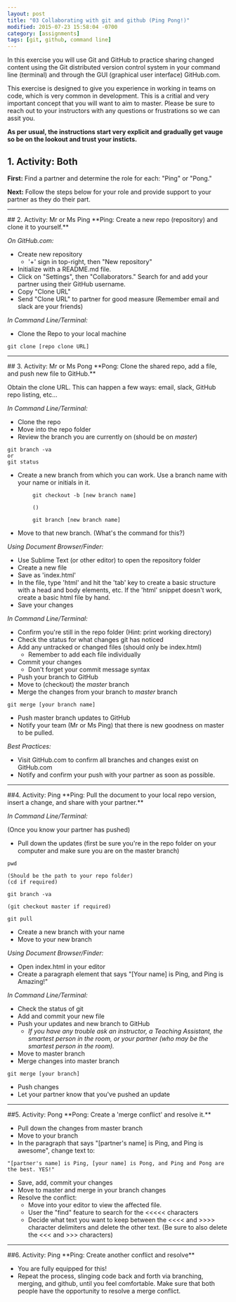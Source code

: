 ```yaml
---
layout: post
title: "03 Collaborating with git and github (Ping Pong!)"
modified: 2015-07-23 15:58:04 -0700
category: [assignments]
tags: [git, github, command line]
---
```


In this exercise you will use Git and GitHub to practice sharing changed content using the Git distributed version control system in your command line (terminal) and through the GUI (graphical user interface) GitHub.com.

This exercise is designed to give you experience in working in teams on code, which is very common in development. This is a critial and very important concept that you will want to aim to master. Please be sure to reach out to your instructors with any questions or frustrations so we can assit you.

**As per usual, the instructions start very explicit and gradually get vauge so be on the lookout and trust your insticts.**

## 1. Activity: Both

**First:** Find a partner and determine the role for each: "Ping" or "Pong."

**Next:** Follow the steps below for your role and provide support to your partner as they do their part.
<hr>
## 2. Activity: Mr or Ms Ping
**Ping: Create a new repo (repository) and clone it to yourself.**

_On GitHub.com:_

* Create new repository
	* '+' sign in top-right, then "New repository"
* Initialize with a README.md file.
* Click on "Settings", then "Collaborators." Search for and add your partner using their GitHub username.
* Copy "Clone URL"
* Send "Clone URL" to partner for good measure (Remember email and slack are your friends)

_In Command Line/Terminal:_

* Clone the Repo to your local machine

```
git clone [repo clone URL]
```
<hr>
## 3. Activity: Mr or Ms Pong
**Pong: Clone the shared repo, add a file, and push new file to GitHub.**

Obtain the clone URL. This can happen a few ways: email, slack, GitHub repo listing, etc...

_In Command Line/Terminal:_

* Clone the repo
* Move into the repo folder
* Review the branch you are currently on (should be on _master_)

```
git branch -va
or
git status
```

* Create a new branch from which you can work. Use a branch name with your name or initials in it.

```
		git checkout -b [new branch name]

		()

		git branch [new branch name]
```

* Move to that new branch. (What's the command for this?)

_Using Document Browser/Finder:_

* Use Sublime Text (or other editor) to open the repository folder
* Create a new file
* Save as 'index.html'
* In the file, type 'html' and hit the 'tab' key to create a basic structure with a head and body elements, etc. If the 'html' snippet doesn't work, create a basic html file by hand.
* Save your changes

_In Command Line/Terminal:_

* Confirm you're still in the repo folder (Hint: print working directory)
* Check the status for what changes git has noticed
* Add any untracked or changed files (should only be index.html)
	* Remember to add each file individually
* Commit your changes
	* Don't forget your commit message syntax
* Push your branch to GitHub
* Move to (checkout) the _master_ branch
* Merge the changes from your branch to _master_ branch

```
git merge [your branch name]
```

* Push master branch updates to GitHub
* Notify your team (Mr or Ms Ping) that there is new goodness on master to be pulled.

_Best Practices:_

* Visit GitHub.com to confirm all branches and changes exist on GitHub.com
* Notify and confirm your push with your partner as soon as possible.

<hr>
##4. Activity: Ping
**Ping: Pull the document to your local repo version, insert a change, and share with your partner.**

_In Command Line/Terminal:_

(Once you know your partner has pushed)

* Pull down the updates (first be sure you're in the repo folder on your computer and make sure you are on the master branch)

```
pwd

(Should be the path to your repo folder)
(cd if required)

git branch -va

(git checkout master if required)

git pull
```

* Create a new branch with your name
* Move to your new branch

_Using Document Browser/Finder:_

* Open index.html in your editor
* Create a paragraph element that says "[Your name] is Ping, and Ping is Amazing!"

_In Command Line/Terminal:_

* Check the status of git
* Add and commit your new file
* Push your updates and new branch to GitHub
	* _If you have any trouble ask an instructor, a Teaching Assistant, the smartest person in the room, or your partner (who may be the smartest person in the room)._
* Move to master branch
* Merge changes into master branch

```
git merge [your branch]
```

* Push changes
* Let your partner know that you've pushed an update

<hr>
##5. Activity: Pong
**Pong: Create a 'merge conflict' and resolve it.**

* Pull down the changes from master branch
* Move to your branch
* In the paragraph that says "[partner's name] is Ping, and Ping is awesome", change text to:

```
"[partner's name] is Ping, [your name] is Pong, and Ping and Pong are the best. YES!"
```

* Save, add, commit your changes
* Move to master and merge in your branch changes
* Resolve the conflict:
	* Move into your editor to view the affected file.
	* User the "find" feature to search for the <<<<< characters
	* Decide what text you want to keep between the <<<< and >>>> character delimiters and delete the other text. (Be sure to also delete the <<< and >>> characters)

<hr>
##6. Activity: Ping
**Ping: Create another conflict and resolve**

* You are fully equipped for this!
* Repeat the process, slinging code back and forth via branching, merging, and github, until you feel comfortable. Make sure that both people have the opportunity to resolve a merge conflict.
